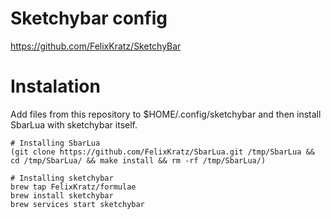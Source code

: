 # Sketchybar config
https://github.com/FelixKratz/SketchyBar

# Instalation

Add files from this repository to $HOME/.config/sketchybar and then install SbarLua with sketchybar itself.

```
# Installing SbarLua
(git clone https://github.com/FelixKratz/SbarLua.git /tmp/SbarLua && cd /tmp/SbarLua/ && make install && rm -rf /tmp/SbarLua/)

# Installing sketchybar
brew tap FelixKratz/formulae
brew install sketchybar
brew services start sketchybar
```
